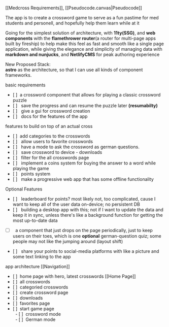 

[[Medcross Requirements]],
[[Pseudocode.canvas|Pseudocode]]

The app is to create a crossword game to serve as a fun pastime for med students and personell, and hopefully help them learn while at it  
  
Going for the simplest solution of architecture, with **11ty(SSG)**, and **web components** with the **flamethrower router**(a router for multi-page apps built by fireship) to help make this feel as fast and smooth like a single page application, while giving the elegance and simplicity of managing data with **markdown and nunjucks**, and **NetlifyCMS** for peak authoring experience  
  
  
New Proposed Stack:  
**astro** as the architecture, so that I can use all kinds of component frameworks.  
  
  
  
basic requirements  
- [ ]  a crossword component that allows for playing a classic crossword puzzle  
- [ ]   save the progress and can resume the puzzle later **(resumabilty)**  
- [ ]   give a gui for crossword creation  
- [ ]   docs for the features of the app  
  
features to build on top of an actual cross  
- [ ]  add categories to the crosswords 
- [ ]   allow users to favorite crosswords  
- [ ]   have a mode to ask the crossword as german questions.  
- [ ]   save crossword to device - downloads  
- [ ]   filter for the all crosswords page  
- [ ]   implement a coins system for buying the answer to a word while playing the game  
- [ ]   points system  
- [ ]   make a progressive web app that has some offline functionality  
  
  
Optional Features  
-  [ ]   leaderboard for points? most likely not, too complicated, cause I want to keep all of the user data on-device; no persistent DB  
-  [ ]   building a desktop app with this; not if I want to update the data and keep it in sync, unless there's like a background function for getting the most up-to-date data  
-  [ ]   a component that just drops on the page periodically, just to keep users on their toes, which is one **optional** german-question quiz; some people may not like the jumping around (layout shift)
- [ ]   share your points to social-media platforms with like a picture and some text linking to the app  
  
  
app architecture  [[Navigation]]
- [ ]  home page with hero, latest crosswords  [[Home Page]]
- [ ]  all crosswords  
- [ ]  categoried crosswords  
- [ ]  create crossword page  
- [ ]  downloads  
- [ ]  favorites page  
- [ ]  start game page   
  - [ ]  crossword mode  
  - [ ]  German mode